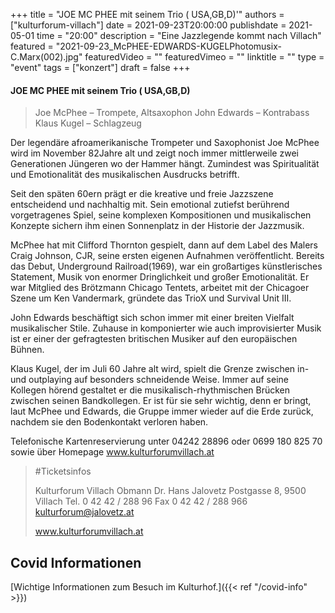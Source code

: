 +++
title = "JOE MC PHEE mit seinem Trio ( USA,GB,D)'"
authors = ["kulturforum-villach"]
date = 2021-09-23T20:00:00
publishdate = 2021-05-01
time = "20:00"
description = "Eine Jazzlegende kommt nach Villach"
featured = "2021-09-23_McPHEE-EDWARDS-KUGELPhotomusix-C.Marx(002).jpg"
featuredVideo = ""
featuredVimeo = ""
linktitle = ""
type = "event"
tags = ["konzert"]
draft = false
+++

#### JOE MC PHEE mit seinem Trio ( USA,GB,D)

>Joe McPhee – Trompete, Altsaxophon
>John Edwards – Kontrabass
>Klaus Kugel – Schlagzeug 

Der legendäre afroamerikanische Trompeter und Saxophonist Joe McPhee wird im November 82Jahre alt und zeigt noch immer mittlerweile zwei Generationen Jüngeren wo der Hammer hängt. Zumindest was Spiritualität und Emotionalität des musikalischen Ausdrucks betrifft. 

Seit den späten 60ern prägt er die kreative und freie Jazzszene entscheidend und nachhaltig mit. Sein emotional zutiefst berührend vorgetragenes Spiel, seine komplexen Kompositionen und musikalischen Konzepte sichern ihm einen Sonnenplatz in der Historie der Jazzmusik.

McPhee hat mit Clifford Thornton gespielt, dann auf dem Label des Malers Craig Johnson, CJR, seine ersten eigenen Aufnahmen veröffentlicht. Bereits das Debut, Underground Railroad(1969), war ein großartiges künstlerisches Statement, Musik von enormer Dringlichkeit und großer Emotionalität. Er war Mitglied des Brötzmann Chicago Tentets, arbeitet mit der Chicagoer Szene um Ken Vandermark, gründete das TrioX und Survival Unit III. 

John Edwards beschäftigt sich schon immer mit einer breiten Vielfalt musikalischer Stile. Zuhause in komponierter wie auch improvisierter Musik ist er einer der gefragtesten britischen Musiker auf den europäischen Bühnen.

Klaus Kugel, der im Juli 60 Jahre alt wird, spielt die Grenze zwischen in- und outplaying auf besonders schneidende Weise. Immer auf seine Kollegen hörend gestaltet er die musikalisch-rhythmischen Brücken zwischen seinen Bandkollegen. Er ist für sie sehr wichtig, denn er bringt, laut McPhee und Edwards, die Gruppe immer wieder auf die Erde zurück, nachdem sie den Bodenkontakt verloren haben.
 
Telefonische Kartenreservierung unter 04242 28896 oder 0699 180 825 70 sowie über Homepage www.kulturforumvillach.at


>#Ticketsinfos
>
>Kulturforum Villach
>Obmann Dr. Hans Jalovetz
>Postgasse 8, 9500 Villach
>Tel. 0 42 42 / 288 96
>Fax 0 42 42 / 288 966
>kulturforum@jalovetz.at
>
>www.kulturforumvillach.at
 



## Covid Informationen

[Wichtige Informationen zum Besuch im Kulturhof.]({{< ref "/covid-info" >}})
